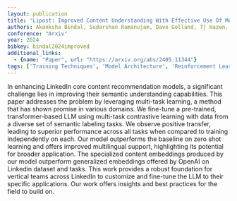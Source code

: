```yaml
---
layout: publication
title: 'Lipost: Improved Content Understanding With Effective Use Of Multi-task Contrastive Learning'
authors: Akanksha Bindal, Sudarshan Ramanujam, Dave Golland, Tj Hazen, Tina Jiang, Fengyu Zhang, Peng Yan
conference: "Arxiv"
year: 2024
bibkey: bindal2024improved
additional_links:
  - {name: "Paper", url: "https://arxiv.org/abs/2405.11344"}
tags: ['Training Techniques', 'Model Architecture', 'Reinforcement Learning', 'RAG', 'Pretraining Methods', 'Transformer', 'Applications']
---
```

In enhancing LinkedIn core content recommendation models, a significant
challenge lies in improving their semantic understanding capabilities. This
paper addresses the problem by leveraging multi-task learning, a method that
has shown promise in various domains. We fine-tune a pre-trained,
transformer-based LLM using multi-task contrastive learning with data from a
diverse set of semantic labeling tasks. We observe positive transfer, leading
to superior performance across all tasks when compared to training
independently on each. Our model outperforms the baseline on zero shot learning
and offers improved multilingual support, highlighting its potential for
broader application. The specialized content embeddings produced by our model
outperform generalized embeddings offered by OpenAI on Linkedin dataset and
tasks. This work provides a robust foundation for vertical teams across
LinkedIn to customize and fine-tune the LLM to their specific applications. Our
work offers insights and best practices for the field to build on.
